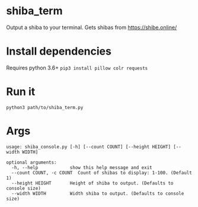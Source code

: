 # shiba_term
Output a shiba to your terminal. Gets shibas from https://shibe.online/

# Install dependencies
Requires python 3.6+
`pip3 install pillow colr requests`

# Run it
`python3 path/to/shiba_term.py`

# Args

```
usage: shiba_console.py [-h] [--count COUNT] [--height HEIGHT] [--width WIDTH]

optional arguments:
  -h, --help            show this help message and exit
  --count COUNT, -c COUNT  Count of shibas to display: 1-100. (Default 1)
  --height HEIGHT       Height of shiba to output. (Defaults to console size)
  --width WIDTH         Width shiba to output. (Defaults to console size)
```
